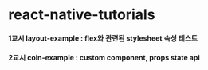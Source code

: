 # react-native-tutorials
#### 1교시 layout-example : flex와 관련된 stylesheet 속성 테스트 
#### 2교시 coin-example : custom component, props state api
